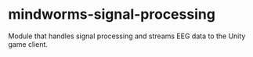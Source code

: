 # mindworms-signal-processing
Module that handles signal processing and streams EEG data to the Unity game client.
